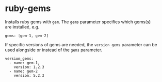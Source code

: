# ruby-gems

Installs ruby gems with `gem`. The `gems` parameter specifies which gems(s) are installed, e.g.

```
gems: [gem-1, gem-2]
```

If specific versions of gems are needed, the `version_gems` parameter can be used alongside
or instead of the `gems` parameter.

```
version_gems:
  - name: gem-1,
    version: 1.2.3
  - name: gem-2
    version: 5.2.3
```
